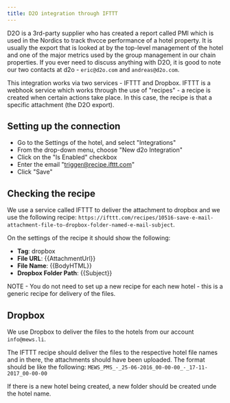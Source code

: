 ```yaml
---
title: D2O integration through IFTTT
---
```


D2O is a 3rd-party supplier who has created a report called PMI which is used in the Nordics to track thvcce performance of a hotel property. It is usually the export that is looked at by the top-level management of the hotel and one of the major metrics used by the group management in our chain properties. If you ever need to discuss anything with D2O, it is good to note our two contacts at d2o - `eric@d2o.com` and `andreas@d2o.com`.

This integration works via two services - IFTTT and Dropbox. IFTTT is a webhook service which works through the use of "recipes" - a recipe is created when certain actions take place. In this case, the recipe is that a specific attachment (the D2O export).

## Setting up the connection

- Go to the Settings of the hotel, and select "Integrations"
- From the drop-down menu, choose "New d2o Integration"
- Click on the "Is Enabled" checkbox
- Enter the email "trigger@recipe.ifttt.com"
- Click "Save"

## Checking the recipe

We use a service called IFTTT to deliver the attachment to dropbox and we use the following recipe: `https://ifttt.com/recipes/10516-save-e-mail-attachment-file-to-dropbox-folder-named-e-mail-subject`.

On the settings of the recipe it should show the following:
- **Tag**: dropbox
- **File URL**: {{AttachmentUrl}}
- **File Name**: {{BodyHTML}}
- **Dropbox Folder Path**: {{Subject}}

NOTE - You do not need to set up a new recipe for each new hotel - this is a generic recipe for delivery of the files.

## Dropbox

We use Dropbox to deliver the files to the hotels from our account `info@mews.li`.

The IFTTT recipe should deliver the files to the respective hotel file names and in there, the attachments should have been uploaded. The format should be like the following: `MEWS_PMS_-_25-06-2016_00-00-00_-_17-11-2017_00-00-00` 

If there is a new hotel being created, a new folder should be created unde the hotel name.
